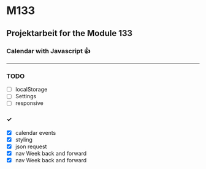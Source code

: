 # M133

## Projektarbeit for the Module 133

### Calendar with Javascript 👍

------------------------------

### TODO

- [ ] localStorage 
- [ ] Settings
- [ ] responsive
 
###  ✓
- [x] calendar events
- [x] styling 
- [x] json request 
- [x] nav Week back and forward
- [x] nav Week back and forward
